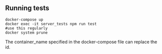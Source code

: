 ## Running tests

```
docker-compose up
docker exec -it server_tests npm run test
#use this regularly
docker system prune
```

The container_name specified in the docker-compose file can replace the id.
